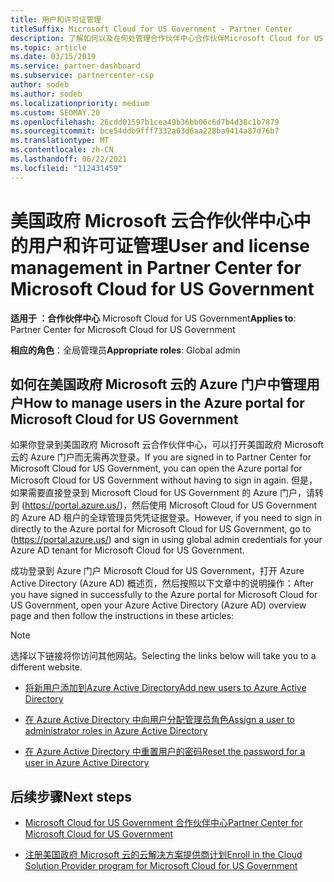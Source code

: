 ```yaml
---
title: 用户和许可证管理
titleSuffix: Microsoft Cloud for US Government - Partner Center
description: 了解如何以及在何处管理合作伙伴中心合作伙伴Microsoft Cloud for US Government客户、许可证以及密码重置的用户。
ms.topic: article
ms.date: 03/15/2019
ms.service: partner-dashboard
ms.subservice: partnercenter-csp
author: sodeb
ms.author: sodeb
ms.localizationpriority: medium
ms.custom: SEOMAY.20
ms.openlocfilehash: 26cdd01597b1cea49b36bb06c6d7b4d38c1b7879
ms.sourcegitcommit: bce54ddb9fff7332a03d6aa228ba9414a87d76b7
ms.translationtype: MT
ms.contentlocale: zh-CN
ms.lasthandoff: 06/22/2021
ms.locfileid: "112431459"
---
```

# <a name="user-and-license-management-in-partner-center-for-microsoft-cloud-for-us-government"></a><span data-ttu-id="5c6ed-103">美国政府 Microsoft 云合作伙伴中心中的用户和许可证管理</span><span class="sxs-lookup"><span data-stu-id="5c6ed-103">User and license management in Partner Center for Microsoft Cloud for US Government</span></span>

<span data-ttu-id="5c6ed-104">**适用于 ：合作伙伴中心** Microsoft Cloud for US Government</span><span class="sxs-lookup"><span data-stu-id="5c6ed-104">**Applies to**: Partner Center for Microsoft Cloud for US Government</span></span>

<span data-ttu-id="5c6ed-105">**相应的角色**：全局管理员</span><span class="sxs-lookup"><span data-stu-id="5c6ed-105">**Appropriate roles**: Global admin</span></span>

## <a name="how-to-manage-users-in-the-azure-portal-for-microsoft-cloud-for-us-government"></a><span data-ttu-id="5c6ed-106">如何在美国政府 Microsoft 云的 Azure 门户中管理用户</span><span class="sxs-lookup"><span data-stu-id="5c6ed-106">How to manage users in the Azure portal for Microsoft Cloud for US Government</span></span>

<span data-ttu-id="5c6ed-107">如果你登录到美国政府 Microsoft 云合作伙伴中心，可以打开美国政府 Microsoft 云的 Azure 门户而无需再次登录。</span><span class="sxs-lookup"><span data-stu-id="5c6ed-107">If you are signed in to Partner Center for Microsoft Cloud for US Government, you can open the Azure portal for Microsoft Cloud for US Government without having to sign in again.</span></span> <span data-ttu-id="5c6ed-108">但是，如果需要直接登录到 Microsoft Cloud for US Government 的 Azure 门户，请转到 (https://portal.azure.us/)，然后使用 Microsoft Cloud for US Government 的 Azure AD 租户的全球管理员凭凭证据登录。</span><span class="sxs-lookup"><span data-stu-id="5c6ed-108">However, if you need to sign in directly to the Azure portal for Microsoft Cloud for US Government, go to (https://portal.azure.us/) and sign in using global admin credentials for your Azure AD tenant for Microsoft Cloud for US Government.</span></span>

<span data-ttu-id="5c6ed-109">成功登录到 Azure 门户 Microsoft Cloud for US Government，打开 Azure Active Directory (Azure AD) 概述页，然后按照以下文章中的说明操作：</span><span class="sxs-lookup"><span data-stu-id="5c6ed-109">After you have signed in successfully to the Azure portal for Microsoft Cloud for US Government, open your Azure Active Directory (Azure AD) overview page and then follow the instructions in these articles:</span></span>

> [!NOTE]  
> <span data-ttu-id="5c6ed-110">选择以下链接将你访问其他网站。</span><span class="sxs-lookup"><span data-stu-id="5c6ed-110">Selecting the links below will take you to a different website.</span></span> 

- [<span data-ttu-id="5c6ed-111">将新用户添加到Azure Active Directory</span><span class="sxs-lookup"><span data-stu-id="5c6ed-111">Add new users to Azure Active Directory</span></span>](/azure/active-directory/active-directory-users-create-azure-portal)

- [<span data-ttu-id="5c6ed-112">在 Azure Active Directory 中向用户分配管理员角色</span><span class="sxs-lookup"><span data-stu-id="5c6ed-112">Assign a user to administrator roles in Azure Active Directory</span></span>](/azure/active-directory/active-directory-users-assign-role-azure-portal)

- [<span data-ttu-id="5c6ed-113">在 Azure Active Directory 中重置用户的密码</span><span class="sxs-lookup"><span data-stu-id="5c6ed-113">Reset the password for a user in Azure Active Directory</span></span>](/azure/active-directory/active-directory-users-reset-password-azure-portal)

## <a name="next-steps"></a><span data-ttu-id="5c6ed-114">后续步骤</span><span class="sxs-lookup"><span data-stu-id="5c6ed-114">Next steps</span></span>

- [<span data-ttu-id="5c6ed-115">Microsoft Cloud for US Government 合作伙伴中心</span><span class="sxs-lookup"><span data-stu-id="5c6ed-115">Partner Center for Microsoft Cloud for US Government</span></span>](partner-center-for-microsoft-us-govt-cloud.md)

- [<span data-ttu-id="5c6ed-116">注册美国政府 Microsoft 云的云解决方案提供商计划</span><span class="sxs-lookup"><span data-stu-id="5c6ed-116">Enroll in the Cloud Solution Provider program for Microsoft Cloud for US Government</span></span>](enroll-in-csp-for-microsoft-us-govt-cloud.md)